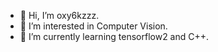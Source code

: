 - 👋 Hi, I’m oxy6kzzz.
- 👀 I’m interested in Computer Vision.
- 🌱 I’m currently learning tensorflow2 and C++.
